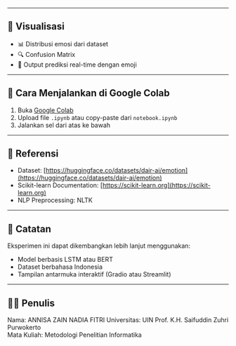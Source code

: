 
---

## 🎨 Visualisasi

- 📊 Distribusi emosi dari dataset
- 🔍 Confusion Matrix
- 🤖 Output prediksi real-time dengan emoji

---

## 🚀 Cara Menjalankan di Google Colab

1. Buka [Google Colab](https://colab.research.google.com)
2. Upload file `.ipynb` atau copy-paste dari `notebook.ipynb`
3. Jalankan sel dari atas ke bawah

---

## 📝 Referensi

- Dataset: [https://huggingface.co/datasets/dair-ai/emotion](https://huggingface.co/datasets/dair-ai/emotion)
- Scikit-learn Documentation: [https://scikit-learn.org](https://scikit-learn.org)
- NLP Preprocessing: NLTK

---

## 📌 Catatan

Eksperimen ini dapat dikembangkan lebih lanjut menggunakan:
- Model berbasis LSTM atau BERT
- Dataset berbahasa Indonesia
- Tampilan antarmuka interaktif (Gradio atau Streamlit)

---

## 👨‍💻 Penulis

Nama: ANNISA ZAIN NADIA FITRI
Universitas: UIN Prof. K.H. Saifuddin Zuhri Purwokerto  
Mata Kuliah: Metodologi Penelitian Informatika

